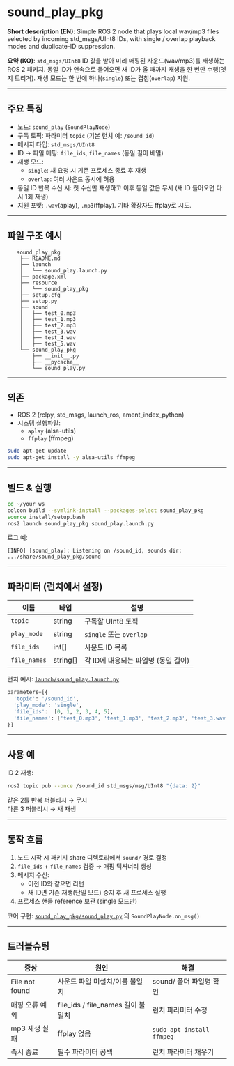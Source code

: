 # sound_play_pkg

**Short description (EN)**: Simple ROS 2 node that plays local wav/mp3 files selected by incoming std_msgs/UInt8 IDs, with single / overlap playback modes and duplicate-ID suppression.

**요약 (KO)**: `std_msgs/UInt8` ID 값을 받아 미리 매핑된 사운드(wav/mp3)를 재생하는 ROS 2 패키지. 동일 ID가 연속으로 들어오면 새 ID가 올 때까지 재생을 한 번만 수행(엣지 트리거). 재생 모드는 한 번에 하나(`single`) 또는 겹침(`overlap`) 지원.

---

## 주요 특징

- 노드: `sound_play` (`SoundPlayNode`)
- 구독 토픽: 파라미터 `topic` (기본 런치 예: `/sound_id`)
- 메시지 타입: `std_msgs/UInt8`
- ID → 파일 매핑: `file_ids`, `file_names` (동일 길이 배열)
- 재생 모드:
  - `single`: 새 요청 시 기존 프로세스 종료 후 재생
  - `overlap`: 여러 사운드 동시에 허용
- 동일 ID 반복 수신 시: 첫 수신만 재생하고 이후 동일 값은 무시 (새 ID 들어오면 다시 1회 재생)
- 지원 포맷: `.wav`(aplay), `.mp3`(ffplay). 기타 확장자도 ffplay로 시도.

---

## 파일 구조 예시

```
   sound_play_pkg
    ├── README.md
    ├── launch
    │   └── sound_play.launch.py
    ├── package.xml
    ├── resource
    │   └── sound_play_pkg
    ├── setup.cfg
    ├── setup.py
    ├── sound
    │   ├── test_0.mp3
    │   ├── test_1.mp3
    │   ├── test_2.mp3
    │   ├── test_3.wav
    │   ├── test_4.wav
    │   ├── test_5.wav
    └── sound_play_pkg
        ├── __init__.py
        ├── __pycache__
        └── sound_play.py

```

---

## 의존

- ROS 2 (rclpy, std_msgs, launch_ros, ament_index_python)
- 시스템 실행파일:
  - `aplay` (alsa-utils)
  - `ffplay` (ffmpeg)
```bash
sudo apt-get update
sudo apt-get install -y alsa-utils ffmpeg
```

---

## 빌드 & 실행

```bash
cd ~/your_ws
colcon build --symlink-install --packages-select sound_play_pkg
source install/setup.bash
ros2 launch sound_play_pkg sound_play.launch.py
```

로그 예:
```
[INFO] [sound_play]: Listening on /sound_id, sounds dir: .../share/sound_play_pkg/sound
```

---

## 파라미터 (런치에서 설정)

| 이름          | 타입        | 설명 |
|---------------|-------------|------|
| `topic`       | string      | 구독할 UInt8 토픽 |
| `play_mode`   | string      | `single` 또는 `overlap` |
| `file_ids`    | int[]       | 사운드 ID 목록 |
| `file_names`  | string[]    | 각 ID에 대응되는 파일명 (동일 길이) |

런치 예시: [`launch/sound_play.launch.py`](launch/sound_play.launch.py)

```python
parameters=[{
  'topic': '/sound_id',
  'play_mode': 'single',
  'file_ids':  [0, 1, 2, 3, 4, 5],
  'file_names': ['test_0.mp3', 'test_1.mp3', 'test_2.mp3', 'test_3.wav', 'test_4.wav', 'test_5.wav'],
}]
```

---

## 사용 예

ID 2 재생:
```bash
ros2 topic pub --once /sound_id std_msgs/msg/UInt8 "{data: 2}"
```

같은 2를 반복 퍼블리시 → 무시  
다른 3 퍼블리시 → 새 재생

---

## 동작 흐름

1. 노드 시작 시 패키지 share 디렉토리에서 `sound/` 경로 결정
2. `file_ids` + `file_names` 검증 → 매핑 딕셔너리 생성
3. 메시지 수신:
   - 이전 ID와 같으면 리턴
   - 새 ID면 기존 재생(단일 모드) 중지 후 새 프로세스 실행
4. 프로세스 핸들 reference 보관 (single 모드만)

코어 구현: [`sound_play_pkg/sound_play.py`](sound_play_pkg/sound_play.py) 의 `SoundPlayNode.on_msg()`


---

## 트러블슈팅

| 증상 | 원인 | 해결 |
|------|------|------|
| File not found | 사운드 파일 미설치/이름 불일치 | sound/ 폴더 파일명 확인 |
| 매핑 오류 예외 | file_ids / file_names 길이 불일치 | 런치 파라미터 수정 |
| mp3 재생 실패 | ffplay 없음 | `sudo apt install ffmpeg` |
| 즉시 종료 | 필수 파라미터 공백 | 런치 파라미터 채우기 |
